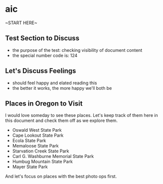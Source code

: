 # aic

~START HERE~

## Test Section to Discuss

- the purpose of the test: checking visibility of document content
- the special number code is: 124

## Let's Discuss Feelings

- should feel happy and elated reading this
- the better it works, the more happy we'll both be

## Places in Oregon to Visit

I would love someday to see these places. Let's keep track of them here in this document and check them off as we explore them.

- Oswald West State Park
- Cape Lookout State Park
- Ecola State Park
- Memaloose State Park
- Starvation Creek State Park
- Carl G. Washburne Memorial State Park
- Humbug Mountain State Park
- Mayer State Park

And let's focus on places with the best photo ops first.

